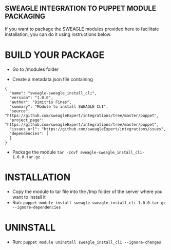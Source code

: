 ## SWEAGLE INTEGRATION TO PUPPET MODULE PACKAGING

If you want to package the SWEAGLE modules provided here to facilitate installation, you can do it using instructions below.


# BUILD YOUR PACKAGE

- Go to /modules folder

- Create a metadata.json file containing
```console
{
  "name": "sweagle-sweagle_install_cli",
  "version": "1.0.0",
  "author": "Dimitris Finas",
  "summary": "Module to install SWEAGLE CLI",
  "source": "https://github.com/sweagleExpert/integrations/tree/master/puppet",
  "project_page": "https://github.com/sweagleExpert/integrations/tree/master/puppet",
  "issues_url": "https://github.com/sweagleExpert/integrations/ssues",
  "dependencies": [
  ]
}
````

- Package the module
`tar -zcvf sweagle-sweagle_install_cli-1.0.0.tar.gz .`


# INSTALLATION

- Copy the module to tar file into the /tmp folder of the server where you want to install it
- Run:
`puppet module install sweagle-sweagle_install_cli-1.0.0.tar.gz --ignore-dependencies`


# UNINSTALL
- Run:
`puppet module uninstall sweagle_install_cli --ignore-changes`
